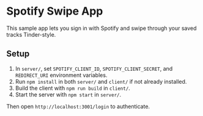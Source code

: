 # Spotify Swipe App

This sample app lets you sign in with Spotify and swipe through your saved tracks Tinder-style.

## Setup

1. In `server/`, set `SPOTIFY_CLIENT_ID`, `SPOTIFY_CLIENT_SECRET`, and `REDIRECT_URI` environment variables.
2. Run `npm install` in both `server/` and `client/` if not already installed.
3. Build the client with `npm run build` in `client/`.
4. Start the server with `npm start` in `server/`.

Then open `http://localhost:3001/login` to authenticate.
